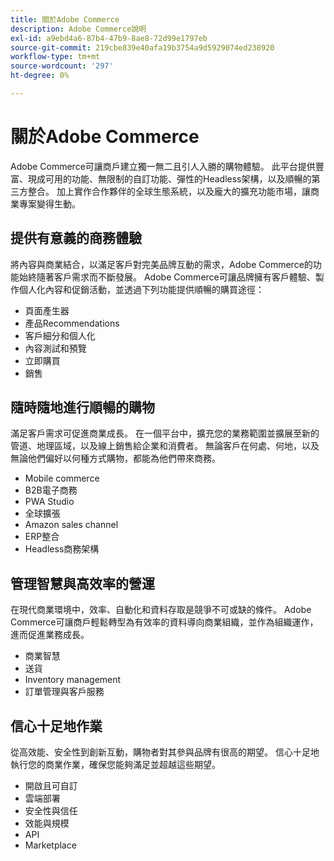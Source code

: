 ```yaml
---
title: 關於Adobe Commerce
description: Adobe Commerce說明
exl-id: a9ebd4a6-87b4-47b9-8ae8-72d99e1797eb
source-git-commit: 219cbe839e40afa19b3754a9d5929074ed238920
workflow-type: tm+mt
source-wordcount: '297'
ht-degree: 0%

---
```


# 關於Adobe Commerce

Adobe Commerce可讓商戶建立獨一無二且引人入勝的購物體驗。 此平台提供豐富、現成可用的功能、無限制的自訂功能、彈性的Headless架構，以及順暢的第三方整合。 加上實作合作夥伴的全球生態系統，以及龐大的擴充功能市場，讓商業專案變得生動。

## 提供有意義的商務體驗

將內容與商業結合，以滿足客戶對完美品牌互動的需求，Adobe Commerce的功能始終隨著客戶需求而不斷發展。 Adobe Commerce可讓品牌擁有客戶體驗、製作個人化內容和促銷活動，並透過下列功能提供順暢的購買途徑：

- 頁面產生器
- 產品Recommendations
- 客戶細分和個人化
- 內容測試和預覽
- 立即購買
- 銷售

## 隨時隨地進行順暢的購物

滿足客戶需求可促進商業成長。 在一個平台中，擴充您的業務範圍並擴展至新的管道、地理區域，以及線上銷售給企業和消費者。 無論客戶在何處、何地，以及無論他們偏好以何種方式購物，都能為他們帶來商務。

- Mobile commerce
- B2B電子商務
- PWA Studio
- 全球擴張
- Amazon sales channel
- ERP整合
- Headless商務架構

## 管理智慧與高效率的營運

在現代商業環境中，效率、自動化和資料存取是競爭不可或缺的條件。 Adobe Commerce可讓商戶輕鬆轉型為有效率的資料導向商業組織，並作為組織運作，進而促進業務成長。

- 商業智慧
- 送貨
- Inventory management
- 訂單管理與客戶服務

## 信心十足地作業

從高效能、安全性到創新互動，購物者對其參與品牌有很高的期望。 信心十足地執行您的商業作業，確保您能夠滿足並超越這些期望。

- 開啟且可自訂
- 雲端部署
- 安全性與信任
- 效能與規模
- API
- Marketplace
